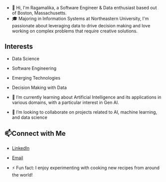 - 👋 Hi, I'm Ragamalika, a Software Engineer & Data enthusiast based out of Boston, Massachusetts.
- 🎓 Majoring in Information Systems at Northeastern University, I'm passionate about leveraging data to drive decision making and love working on complex problems that require creative solutions.
  
## Interests
- Data Science
- Software Engineering
- Emerging Technologies
- Decision Making with Data
  
- 🌱 I’m currently learning about Artificial Intelligence and its applications in various domains, with a particular interest in Gen AI.
- 💞️ I’m looking to collaborate on projects related to AI, machine learning, and data science


## 📫Connect with Me  
- [LinkedIn](https://www.linkedin.com/in/ragamalikak/)
- [Email](mailto:karumuri.r@northeastern.edu)
  
- ⚡ Fun fact: I enjoy experimenting with cooking new recipes from around the world!
